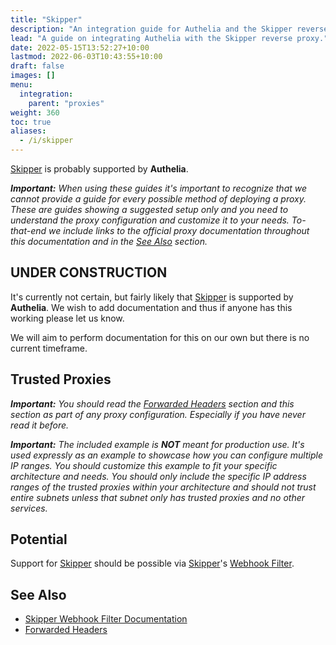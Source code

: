 ```yaml
---
title: "Skipper"
description: "An integration guide for Authelia and the Skipper reverse proxy"
lead: "A guide on integrating Authelia with the Skipper reverse proxy."
date: 2022-05-15T13:52:27+10:00
lastmod: 2022-06-03T10:43:55+10:00
draft: false
images: []
menu:
  integration:
    parent: "proxies"
weight: 360
toc: true
aliases:
  - /i/skipper
---
```


[Skipper] is probably supported by __Authelia__.

*__Important:__ When using these guides it's important to recognize that we cannot provide a guide for every possible
method of deploying a proxy. These are guides showing a suggested setup only and you need to understand the proxy
configuration and customize it to your needs. To-that-end we include links to the official proxy documentation
throughout this documentation and in the [See Also](#see-also) section.*

## UNDER CONSTRUCTION

It's currently not certain, but fairly likely that [Skipper] is supported by __Authelia__. We wish to add documentation
and thus if anyone has this working please let us know.

We will aim to perform documentation for this on our own but there is no current timeframe.

## Trusted Proxies

*__Important:__ You should read the [Forwarded Headers] section and this section as part of any proxy configuration.
Especially if you have never read it before.*

*__Important:__ The included example is __NOT__ meant for production use. It's used expressly as an example to showcase
how you can configure multiple IP ranges. You should customize this example to fit your specific architecture and needs.
You should only include the specific IP address ranges of the trusted proxies within your architecture and should not
trust entire subnets unless that subnet only has trusted proxies and no other services.*

## Potential

Support for [Skipper] should be possible via [Skipper]'s
[Webhook Filter](https://opensource.zalando.com/skipper/reference/filters/#webhook).

## See Also

* [Skipper Webhook Filter Documentation](https://opensource.zalando.com/skipper/reference/filters/#webhook)
* [Forwarded Headers]

[Skipper]: https://opensource.zalando.com/skipper/
[Forwarded Headers]: fowarded-headers
